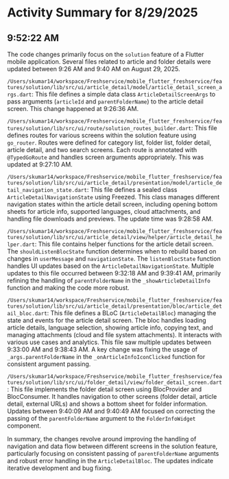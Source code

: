 # Activity Summary for 8/29/2025

## 9:52:22 AM
The code changes primarily focus on the `solution` feature of a Flutter mobile application.  Several files related to article and folder details were updated between 9:26 AM and 9:40 AM on August 29, 2025.

`/Users/skumar14/workspace/Freshservice/mobile_flutter_freshservice/features/solution/lib/src/ui/article_detail/model/article_detail_screen_args.dart`: This file defines a simple data class `ArticleDetailScreenArgs` to pass arguments (`articleId` and `parentFolderName`) to the article detail screen.  This change happened at 9:26:36 AM.


`/Users/skumar14/workspace/Freshservice/mobile_flutter_freshservice/features/solution/lib/src/ui/route/solution_routes_builder.dart`: This file defines routes for various screens within the solution feature using `go_router`.  Routes were defined for category list, folder list, folder detail, article detail, and two search screens.  Each route is annotated with `@TypedGoRoute` and handles screen arguments appropriately. This was updated at 9:27:10 AM.


`/Users/skumar14/workspace/Freshservice/mobile_flutter_freshservice/features/solution/lib/src/ui/article_detail/presentation/model/article_detail_navigation_state.dart`:  This file defines a sealed class `ArticleDetailNavigationState` using Freezed. This class manages different navigation states within the article detail screen, including opening bottom sheets for article info, supported languages, cloud attachments, and handling file downloads and previews. The update time was 9:28:58 AM.


`/Users/skumar14/workspace/Freshservice/mobile_flutter_freshservice/features/solution/lib/src/ui/article_detail/view/helper/article_detail_helper.dart`: This file contains helper functions for the article detail screen.  The `shouldListenBlocState` function determines when to rebuild based on changes in `userMessage` and `navigationState`. The `listenBlocState` function handles UI updates based on the `ArticleDetailNavigationState`.  Multiple updates to this file occurred between 9:32:18 AM and 9:39:41 AM, primarily refining the handling of `parentFolderName` in the `_showArticleDetailInfo` function and making the code more robust.


`/Users/skumar14/workspace/Freshservice/mobile_flutter_freshservice/features/solution/lib/src/ui/article_detail/presentation/bloc/article_detail_bloc.dart`: This file defines a BLoC (`ArticleDetailBloc`) managing the state and events for the article detail screen. The bloc handles loading article details, language selection, showing article info, copying text, and managing attachments (cloud and file system attachments). It interacts with various use cases and analytics. This file saw multiple updates between 9:33:00 AM and 9:38:43 AM.  A key change was fixing the usage of `_args.parentFolderName` in the `_onArticleInfoIconClicked` function for consistent argument passing.


`/Users/skumar14/workspace/Freshservice/mobile_flutter_freshservice/features/solution/lib/src/ui/folder_detail/view/folder_detail_screen.dart`: This file implements the folder detail screen using BlocProvider and BlocConsumer.  It handles navigation to other screens (folder detail, article detail, external URLs) and shows a bottom sheet for folder information. Updates between 9:40:09 AM and 9:40:49 AM focused on correcting the passing of the `parentFolderName` argument to the `FolderInfoWidget` component.

In summary, the changes revolve around improving the handling of navigation and data flow between different screens in the solution feature, particularly focusing on consistent passing of `parentFolderName` arguments and robust error handling in the `ArticleDetailBloc`.  The updates indicate iterative development and bug fixing.
